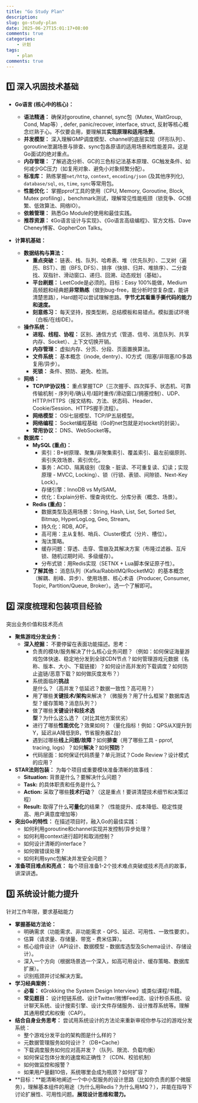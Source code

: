 ```yaml
---
title: "Go Study Plan"
description: 
slug: go-study-plan
date: 2025-06-27T15:01:17+08:00
comments: true
categories:
    - 计划
tags:
    - plan
comments: true
---
```


## 1️⃣ 深入巩固技术基础

- **Go语言 (核心中的核心)：**

  - **语法精通：** 确保对goroutine, channel, sync包（Mutex, WaitGroup, Cond, Map等）, defer, panic/recover, interface, struct, 反射等核心概念烂熟于心。不仅要会用，要理解其**实现原理和适用场景**。
  - **并发模型：** 深入理解GMP调度模型、channel的底层实现（环形队列）、goroutine泄漏场景与排查、sync包各原语的适用场景和性能差异。这是Go面试的绝对重点。
  - **内存管理：** 了解逃逸分析、GC的三色标记法基本原理、GC触发条件、如何减少GC压力（如复用对象、避免小对象频繁分配）。
  - **标准库：** 熟练掌握`net/http`, `context`, `encoding/json` (及其他序列化), `database/sql`, `os`, `time`, `sync`等常用包。
  - **性能优化：** 掌握pprof工具的使用（CPU, Memory, Goroutine, Block, Mutex profiling），benchmark测试，理解常见性能瓶颈（锁竞争、GC频繁、低效算法、网络IO）。
  - **依赖管理：** 熟悉Go Module的使用和最佳实践。
  - **推荐资源：** 《Go语言设计与实现》、《Go语言高级编程》、官方文档、Dave Cheney博客、GopherCon Talks。

- **计算机基础：**

  - **数据结构与算法：**
    - **重点突破：** 链表、栈、队列、哈希表、堆（优先队列）、二叉树（遍历、BST）、图（BFS, DFS）、排序（快排、归并、堆排序）、二分查找、双指针、滑动窗口、递归、回溯、动态规划（基础）。
    - **平台刷题：** LeetCode是必须的。目标：Easy 100%能做，Medium 高频题和经典题**非常熟练**（做到bug-free，能分析时空复杂度，能讲清楚思路），Hard题可以尝试理解思路。**字节尤其看重手撕代码的能力和速度。**
    - **刻意练习：** 每天坚持，按类型刷，总结模板和易错点。模拟面试环境（白板/在线IDE）。
  - **操作系统：**
    - **进程、线程、协程：** 区别、通信方式（管道、信号、消息队列、共享内存、Socket）、上下文切换开销。
    - **内存管理：** 虚拟内存、分页、分段、页面置换算法。
    - **文件系统：** 基本概念（inode, dentry）、IO方式（阻塞/非阻塞/IO多路复用/异步）。
    - **死锁：** 条件、预防、避免、检测。
  - **网络：**
    - **TCP/IP协议栈：** 重点掌握TCP（三次握手、四次挥手、状态机、可靠传输机制 - 序列号/确认号/超时重传/滑动窗口/拥塞控制）、UDP、HTTP/HTTPS（报文结构、方法、状态码、Header、Cookie/Session、HTTPS握手流程）。
    - **网络模型：** OSI七层模型、TCP/IP五层模型。
    - **网络编程：** Socket编程基础（Go的net包就是对socket的封装）。
    - **常用协议：** DNS、WebSocket等。
  - **数据库：**
    - **MySQL (重点)：**
      - 索引：B+树原理、聚集/非聚集索引、覆盖索引、最左前缀原则、索引失效场景、索引优化。
      - 事务：ACID、隔离级别（现象 - 脏读、不可重复读、幻读；实现原理 - MVCC, Locking）、锁（行锁、表锁、间隙锁、Next-Key Lock）。
      - 存储引擎：InnoDB vs MyISAM。
      - 优化：Explain分析、慢查询优化、分库分表（概念、场景）。
    - **Redis (重点)：**
      - 数据类型及适用场景：String, Hash, List, Set, Sorted Set, Bitmap, HyperLogLog, Geo, Stream。
      - 持久化：RDB, AOF。
      - 高可用：主从复制、哨兵、Cluster模式（分片、槽位）。
      - 淘汰策略。
      - 缓存问题：穿透、击穿、雪崩及其解决方案（布隆过滤器、互斥锁、随机过期时间、多级缓存）。
      - 分布式锁：用Redis实现（SETNX + Lua脚本保证原子性）。
    - **了解其他：** 消息队列（Kafka/RabbitMQ/RocketMQ）的基本概念（解耦、削峰、异步）、使用场景、核心术语（Producer, Consumer, Topic, Partition/Queue, Broker）。选一个了解即可。

## 2️⃣ 深度梳理和包装项目经验

突出业务价值和技术亮点

  - **聚焦游戏分发业务：**
    - **深入挖掘：** 不要停留在表面功能描述。思考：
      - 负责的模块/服务解决了什么核心业务问题？（例如：如何保证海量游戏包体快速、稳定地分发到全球CDN节点？如何管理游戏元数据（名称、版本、大小、下载链接）？如何设计高并发的下载调度？如何防止盗链/恶意下载？如何做灰度发布？）
      - 系统面临的**挑战**是什么？（高并发？低延迟？数据一致性？高可用？）
      - 用了哪些**关键技术/架构**来解决？（微服务？用了什么框架？数据库选型？缓存策略？消息队列？）
      - 做了哪些**关键设计和技术选型**？为什么这么选？（对比其他方案优劣）
      - 进行了哪些**性能优化**？效果如何？（量化指标！例如：QPS从X提升到Y，延迟从A降低到B，节省服务器Z台）
      - 遇到过哪些**线上问题/故障**？如何**排查**（用了哪些工具 - pprof, tracing, logs）？如何**解决**？如何**预防**？
      - 代码层面：如何保证代码质量？单元测试？Code Review？设计模式的应用？
  - **STAR法则包装：** 为每个项目或重要模块准备清晰的故事线：
    - **Situation:** 背景是什么？要解决什么问题？
    - **Task:** 的具体职责和任务是什么？
    - **Action:** 采取了哪些**技术行动**？（这是重点！要讲清楚技术细节和决策过程）
    - **Result:** 取得了什么**可量化**的结果？（性能提升、成本降低、稳定性提高、用户满意度增加等）
  - **突出Go的特性：** 在描述项目时，融入Go的最佳实践：
    - 如何利用goroutine和channel实现并发控制/异步处理？
    - 如何利用context进行超时和取消控制？
    - 如何设计清晰的interface？
    - 如何做错误处理？
    - 如何利用sync包解决并发安全问题？
  - **准备项目难点和亮点：** 每个项目准备1-2个技术难点突破或技术亮点的故事，讲深讲透。

## 3️⃣ 系统设计能力提升

针对工作年限，要求基础能力

  - **掌握基础方法论：**
    - 明确需求（功能需求、非功能需求 - QPS、延迟、可用性、一致性要求）。
    - 估算（请求量、存储量、带宽 - 费米估算）。
    - 核心组件设计（API设计、数据模型 - 数据库选型及Schema设计、存储设计）。
    - 深入一个方向（根据场景选一个深入，如高可用设计、缓存策略、数据库扩展）。
    - 识别瓶颈并讨论解决方案。
  - **学习经典案例：**
    - **必看：** 《Grokking the System Design Interview》或类似课程/书籍。
    - **常见题目：** 设计短链系统、设计Twitter/微博Feed流、设计秒杀系统、设计聊天系统、设计搜索引擎、设计文件存储服务、设计推荐系统等。理解其通用模式和权衡（CAP）。
  - **结合自身业务思考：** 尝试用系统设计的方法论来重新审视你参与过的游戏分发系统：
    - 整个游戏分发平台的架构图是什么样的？
    - 元数据管理服务如何设计？（DB+Cache）
    - 下载调度服务如何应对高并发？（队列、限流、负载均衡）
    - 如何保证包体分发的速度和正确性？（CDN、校验机制）
    - 如何做监控和报警？
    - 如果用户量翻10倍，系统哪里会成为瓶颈？如何扩容？
  - **目标：**能清晰地阐述一个中小型服务的设计思路（比如你负责的那个微服务），理解基本组件的用途（为什么用Redis？为什么用MQ？），并能在指导下讨论扩展性、可用性问题。**展现设计思维和潜力。**


